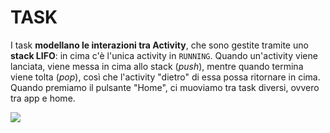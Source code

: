 # TASK

I task **modellano le interazioni tra Activity**, che sono gestite tramite uno **stack LIFO**: in cima c'è l'unica activity in `RUNNING`. Quando un'activity viene lanciata, viene messa in cima allo stack (*push*), mentre quando termina viene tolta (*pop*), così che l'activity "dietro" di essa possa ritornare in cima.
Quando premiamo il pulsante "Home", ci muoviamo tra task diversi, ovvero tra app e home.

![](Pasted%20image%2020240610105648.png)